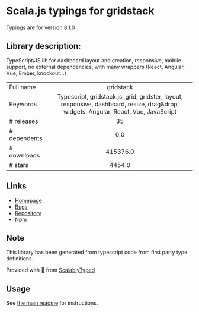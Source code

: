 
# Scala.js typings for gridstack

Typings are for version 8.1.0

## Library description:
TypeScript/JS lib for dashboard layout and creation, responsive, mobile support, no external dependencies, with many wrappers (React, Angular, Vue, Ember, knockout...)

|                    |                 |
| ------------------ | :-------------: |
| Full name          | gridstack |
| Keywords           | Typescript, gridstack.js, grid, gridster, layout, responsive, dashboard, resize, drag&drop, widgets, Angular, React, Vue, JavaScript |
| # releases         | 35 |
| # dependents       | 0.0 |
| # downloads        | 415376.0 |
| # stars            | 4454.0 |

## Links
- [Homepage](http://gridstackjs.com/)
- [Bugs](https://github.com/gridstack/gridstack.js/issues)
- [Repository](https://github.com/gridstack/gridstack.js)
- [Npm](https://www.npmjs.com/package/gridstack)
    


## Note
This library has been generated from typescript code from first party type definitions.

Provided with :purple_heart: from [ScalablyTyped](https://github.com/oyvindberg/ScalablyTyped)

## Usage
See [the main readme](../../readme.md) for instructions.


